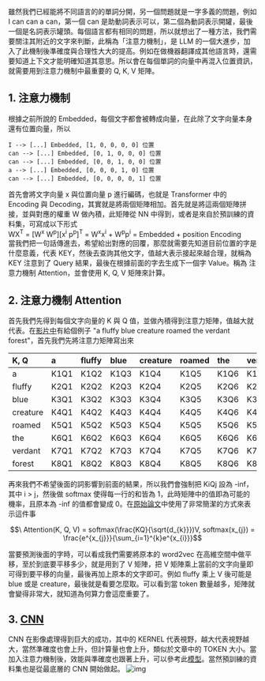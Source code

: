 雖然我們已經能將不同語言的的單詞分開，另一個問題就是一字多義的問題，例如 I can can a can，第一個 can 是助動詞表示可以，第二個為動詞表示開罐，最後一個是名詞表示罐頭。每個語言都有相同的問題，所以就想出了一種方法，我們需要關注其附近的文字來判斷，此稱為「注意力機制」，是 LLM 的一個大進步，加入了此機制後準確度與合理性大大的提高。例如在做機器翻譯成其他語言時，還需要知道上下文才能明確知道其意思。所以會在每個單詞的向量中再混入位置資訊，就需要用到注意力機制中最重要的 Q, K, V 矩陣。

## 1. 注意力機制
根據之前所說的 Embedded，每個文字都會被轉成向量，在此除了文字向量本身還有位置向量，所以
```
I --> [...] Embedded, [1, 0, 0, 0, 0] 位置
can --> [...] Embedded, [0, 1, 0, 0, 0] 位置
can --> [...] Embedded, [0, 0, 1, 0, 0] 位置
a --> [...] Embedded, [0, 0, 0, 1, 0] 位置
can --> [...] Embedded, [0, 0, 0, 0, 1] 位置
```
首先會將文字向量 x 與位置向量 p 進行編碼，也就是 Transformer 中的 Encoding 與 Decoding，其實就是將兩個矩陣相加。首先就是將這兩個矩陣拼接，並與對應的權重 W 做內積，此矩陣從 NN 中得到，或者是來自於預訓練的資料集，可寫成以下形式\
WX<sup>T</sup> = [W<sup>x</sup> W<sup>p</sup>][x<sup>i</sup> p<sup>p</sup>]<sup>T</sup> = W<sup>x</sup>x<sup>i</sup> + W<sup>p</sup>p<sup>i</sup> = Embedded + position Encoding\
當我們把一句話傳進去，希望給出對應的回覆，那麼就需要先知道目前位置的字是什麼意義，代表 KEY，然後去查詢其他文字，值越大表示接起來越合理，就稱為 KEY 注意到了 Query 結果，最後在根據前面的字去生成下一個字 Value。稱為 注意力機制 Attention，並會使用 K, Q, V 矩陣來計算。

## 2. 注意力機制 Attention
首先我們先得到每個文字向量的 K 與 Q 值，並做內積得到注意力矩陣，值越大就代表。在[影片中](https://www.youtube.com/watch?v=eMlx5fFNoYc)有給個例子 "a fluffy blue creature roamed the verdant forest"，首先我們先將注意力矩陣寫出來

| K, Q  | a | fluffy | blue | creature | roamed | the | verdant | forest |
| :--- | :--- | :--- | :--- | :--- | :--- | :--- | :--- | :--- 
| a | K1Q1 | K1Q2 | K1Q3 | K1Q4 | K1Q5 | K1Q6 | K1Q7 | K1Q8 |
| fluffy | K2Q1 | K2Q2 | K2Q3 | K2Q4 | K2Q5 | K2Q6 | K2Q7 | K2Q8 |
| blue | K3Q1 | K3Q2 | K3Q3 | K3Q4 | K3Q5 | K3Q6 | K3Q7 | K3Q8 |
| creature | K4Q1 | K4Q2 | K4Q3 | K4Q4 | K4Q5 | K4Q6 | K4Q7 | K4Q8 |
| roamed | K5Q1 | K5Q2 | K5Q3 | K5Q4 | K5Q5 | K5Q6 | K5Q7 | K5Q8 |
| the | K6Q1 | K6Q2 | K6Q3 | K6Q4 | K6Q5 | K6Q6 | K6Q7 | K6Q8 |
| verdant | K7Q1 | K7Q2 | K7Q3 | K7Q4 | K7Q5 | K7Q6 | K7Q7 | K7Q8 |
| forest | K8Q1 | K8Q2 | K8Q3 | K8Q4 | K8Q5 | K8Q6 | K8Q7 | K8Q8 |

再來我們不希望後面的詞影響到前面的結果，所以我們會強制把 KiQj 設為 -inf，其中 i > j，然後做 softmax 使得每一行的和皆為 1，此時矩陣中的值即為可能的機率，且原本為 -inf 的值都會變成 0。在[原始論文](https://arxiv.org/pdf/1706.03762)中使用了非常簡潔的方式來表示這件事

$$\ Attention(K, Q, V) = softmax(\frac{KQ}{\sqrt{d_{k}}})V, softmax(x_{j}) = \frac{e^{x_{j}}}{\sum_{i=1}^{k}e^{x_{i}}}$$

當要預測後面的字時，可以看成我們需要將原本的 word2vec 在高維空間中做平移，至於到底要平移多少，就是用到了 V 矩陣，把 V 矩陣乘上當前的文字向量即可得到要平移的向量，最後再加上原本的文字即可。例如 fluffy 乘上 V 後可能是 blue 或是 creature，最後就是看要怎麼取。可以看到當 token 數量越多，矩陣就會變得非常大，就知道為何算力會這麼重要了。

## 3. [CNN](https://arxiv.org/abs/1605.06211v1)
CNN 在影像處理得到巨大的成功，其中的 KERNEL 代表視野，越大代表視野越大，當然準確度也會上升，但計算量也會上升，類似於文章中的 TOKEN 大小。當加入注意力機制後，效能與準確度也跟著上升，可以參考此[模型](https://github.com/faustomorales/vit-keras/tree/de4c78c7f52f857af114f0d69312ee22946e4056)。當然預訓練的資料集也是從最底層的 CNN 開始做起。
![img](https://miro.medium.com/v2/resize:fit:1100/format:webp/1*hsww0oUzNrZuVs5lOMpTsA.jpeg)
